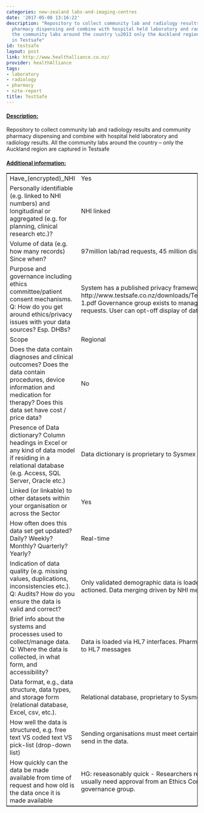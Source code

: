 ```yaml
---
categories: new-zealand labs-and-imaging-centres
date: '2017-05-08 13:16:22'
description: "Repository to collect community lab and radiology results and community
  pharmacy dispensing and combine with hospital held laboratory and radiology results.\nAll
  the community labs around the country \u2013 only the Auckland region are captured
  in Testsafe"
id: testsafe
layout: post
link: http://www.healthalliance.co.nz/
provider: healthAlliance
tags:
- laboratory
- radiology
- pharmacy
- nzte-report
title: TestSafe
---
```



 <h4> <u>Description:</u> </h4>
Repository to collect community lab and radiology results and community pharmacy dispensing and combine with hospital held laboratory and radiology results.
All the community labs around the country – only the Auckland region are captured in Testsafe
 <h4> <u>Additional information:</u> </h4>
 <table style="border: 1px solid">
 <tr> <td width="40%">Have_(encrypted)_NHI</td> <td>Yes</td> </tr>
 <tr> <td width="40%">Personally identifiable (e.g. linked to NHI numbers) and longitudinal or aggregated (e.g. for planning, clinical research etc.)?</td> <td>NHI linked</td> </tr>
 <tr> <td width="40%">Volume of data (e.g. how many records)
Since when?</td> <td>97million lab/rad requests, 45 million dispensed scripts</td> </tr>
 <tr> <td width="40%">Purpose and governance including ethics committee/patient consent mechanisms. Q: How do you get around ethics/privacy issues with your data sources? Esp. DHBs?</td> <td>System has a published privacy framework. http://www.testsafe.co.nz/downloads/TestSafe_Privacy_Framework_V3-1.pdf Governance group exists to manage the system and data access requests.  User can opt-off display of data in the system.</td> </tr>
 <tr> <td width="40%">Scope</td> <td>Regional</td> </tr>
 <tr> <td width="40%">Does the data contain diagnoses and clinical outcomes?
Does the data contain procedures, device information and medication for therapy?
Does this data set have cost / price data?</td> <td>No</td> </tr>
 <tr> <td width="40%">Presence of Data dictionary? Column headings in Excel or any kind of data model if residing in a relational database (e.g. Access, SQL Server, Oracle etc.) </td> <td>Data dictionary is proprietary to Sysmex NZ Ltd.  Oracle database</td> </tr>
 <tr> <td width="40%">Linked (or linkable) to other datasets within your organisation or across the Sector</td> <td>Yes</td> </tr>
 <tr> <td width="40%">How often does this data set get updated? Daily? Weekly? Monthly? Quarterly? Yearly?</td> <td>Real-time</td> </tr>
 <tr> <td width="40%">Indication of data quality (e.g. missing values, duplications, inconsistencies etc.). Q: Audits? How do you ensure the data is valid and correct?</td> <td>Only validated demographic data is loaded, errors are followed up and actioned.  Data merging driven by NHI merge proicess.</td> </tr>
 <tr> <td width="40%">Brief info about the systems and processes used to collect/manage data. Q: Where the data is collected, in what form, and accessibility?</td> <td>Data is loaded via HL7 interfaces.  Pharmacy data is xml, then converted to HL7 messages </td> </tr>
 <tr> <td width="40%">Data format, e.g., data structure, data types, and storage form (relational database, Excel, csv, etc.).</td> <td>Relational database, proprietary to Sysmex NZ Ltd</td> </tr>
 <tr> <td width="40%">How well the data is structured, e.g. free text VS coded text VS pick-list (drop-down list)</td> <td>Sending organisations must meet certain standards before they can send in the data.</td> </tr>
 <tr> <td width="40%">How quickly can the data be made available from time of request and how old is the data once it is made available</td> <td>HG: reseasonably quick - Researchers requiring identifiable data will usually need approval from an Ethics Committee and TestSafe governance group.</td> </tr>
 </table>